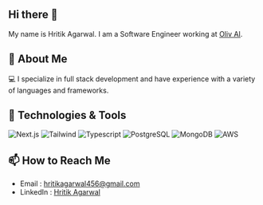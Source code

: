 ## Hi there 👋

My name is Hritik Agarwal. I am a Software Engineer working at <a href="https://oliv.ai">Oliv AI</a>. 

## 🌟 About Me

💻 I specialize in full stack development and have experience with a variety of languages and frameworks.

## 🔧 Technologies & Tools

![Next.js](https://img.shields.io/badge/Next.js-fff?logo=nextdotjs&logoColor=black&style=for-the-badge)
![Tailwind](https://img.shields.io/badge/Tailwind_CSS-38B2AC?style=for-the-badge&logo=tailwind-css&logoColor=white)
![Typescript](https://img.shields.io/badge/TypeScript-007ACC?style=for-the-badge&logo=typescript&logoColor=white)
![PostgreSQL](https://img.shields.io/badge/PostgreSQL-316192?style=for-the-badge&logo=postgresql&logoColor=white)
![MongoDB](https://img.shields.io/badge/MongoDB-4EA94B?style=for-the-badge&logo=mongodb&logoColor=white)
![AWS](https://img.shields.io/badge/AWS-232F3E?style=for-the-badge&logo=amazon_aws&logoColor=white)

## 📫 How to Reach Me

- Email : hritikagarwal456@gmail.com
- LinkedIn : [Hritik Agarwal](https://www.linkedin.com/in/hritik-agarwal/)
